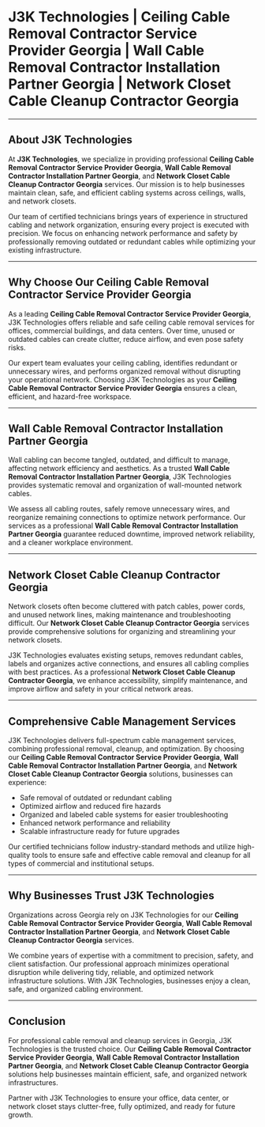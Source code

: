 # J3K Technologies | Ceiling Cable Removal Contractor Service Provider Georgia | Wall Cable Removal Contractor Installation Partner Georgia | Network Closet Cable Cleanup Contractor Georgia

---

## About J3K Technologies

At **J3K Technologies**, we specialize in providing professional **Ceiling Cable Removal Contractor Service Provider Georgia**, **Wall Cable Removal Contractor Installation Partner Georgia**, and **Network Closet Cable Cleanup Contractor Georgia** services. Our mission is to help businesses maintain clean, safe, and efficient cabling systems across ceilings, walls, and network closets.  

Our team of certified technicians brings years of experience in structured cabling and network organization, ensuring every project is executed with precision. We focus on enhancing network performance and safety by professionally removing outdated or redundant cables while optimizing your existing infrastructure.

---

## Why Choose Our Ceiling Cable Removal Contractor Service Provider Georgia

As a leading **Ceiling Cable Removal Contractor Service Provider Georgia**, J3K Technologies offers reliable and safe ceiling cable removal services for offices, commercial buildings, and data centers. Over time, unused or outdated cables can create clutter, reduce airflow, and even pose safety risks.  

Our expert team evaluates your ceiling cabling, identifies redundant or unnecessary wires, and performs organized removal without disrupting your operational network. Choosing J3K Technologies as your **Ceiling Cable Removal Contractor Service Provider Georgia** ensures a clean, efficient, and hazard-free workspace.

---

## Wall Cable Removal Contractor Installation Partner Georgia

Wall cabling can become tangled, outdated, and difficult to manage, affecting network efficiency and aesthetics. As a trusted **Wall Cable Removal Contractor Installation Partner Georgia**, J3K Technologies provides systematic removal and organization of wall-mounted network cables.  

We assess all cabling routes, safely remove unnecessary wires, and reorganize remaining connections to optimize network performance. Our services as a professional **Wall Cable Removal Contractor Installation Partner Georgia** guarantee reduced downtime, improved network reliability, and a cleaner workplace environment.

---

## Network Closet Cable Cleanup Contractor Georgia

Network closets often become cluttered with patch cables, power cords, and unused network lines, making maintenance and troubleshooting difficult. Our **Network Closet Cable Cleanup Contractor Georgia** services provide comprehensive solutions for organizing and streamlining your network closets.  

J3K Technologies evaluates existing setups, removes redundant cables, labels and organizes active connections, and ensures all cabling complies with best practices. As a professional **Network Closet Cable Cleanup Contractor Georgia**, we enhance accessibility, simplify maintenance, and improve airflow and safety in your critical network areas.

---

## Comprehensive Cable Management Services

J3K Technologies delivers full-spectrum cable management services, combining professional removal, cleanup, and optimization. By choosing our **Ceiling Cable Removal Contractor Service Provider Georgia**, **Wall Cable Removal Contractor Installation Partner Georgia**, and **Network Closet Cable Cleanup Contractor Georgia** solutions, businesses can experience:  

- Safe removal of outdated or redundant cabling  
- Optimized airflow and reduced fire hazards  
- Organized and labeled cable systems for easier troubleshooting  
- Enhanced network performance and reliability  
- Scalable infrastructure ready for future upgrades  

Our certified technicians follow industry-standard methods and utilize high-quality tools to ensure safe and effective cable removal and cleanup for all types of commercial and institutional setups.

---

## Why Businesses Trust J3K Technologies

Organizations across Georgia rely on J3K Technologies for our **Ceiling Cable Removal Contractor Service Provider Georgia**, **Wall Cable Removal Contractor Installation Partner Georgia**, and **Network Closet Cable Cleanup Contractor Georgia** services.  

We combine years of expertise with a commitment to precision, safety, and client satisfaction. Our professional approach minimizes operational disruption while delivering tidy, reliable, and optimized network infrastructure solutions. With J3K Technologies, businesses enjoy a clean, safe, and organized cabling environment.

---

## Conclusion

For professional cable removal and cleanup services in Georgia, J3K Technologies is the trusted choice. Our **Ceiling Cable Removal Contractor Service Provider Georgia**, **Wall Cable Removal Contractor Installation Partner Georgia**, and **Network Closet Cable Cleanup Contractor Georgia** solutions help businesses maintain efficient, safe, and organized network infrastructures.  

Partner with J3K Technologies to ensure your office, data center, or network closet stays clutter-free, fully optimized, and ready for future growth.
